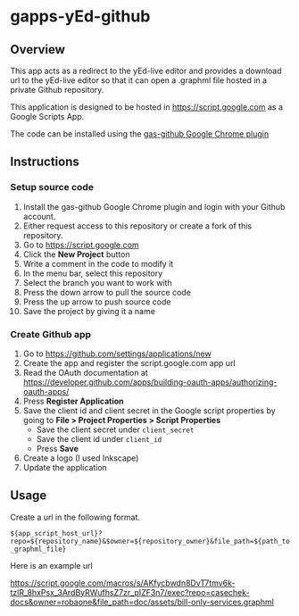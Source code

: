 # gapps-yEd-github

## Overview

This app acts as a redirect to the yEd-live editor and provides a download url to the yEd-live editor so that it can open a .graphml file hosted in a private Github repository.

This application is designed to be hosted in https://script.google.com as a Google Scripts App.

The code can be installed using the [gas-github Google Chrome plugin](https://github.com/leonhartX/gas-github)

## Instructions

### Setup source code

1. Install the gas-github Google Chrome plugin and login with your Github account.
1. Either request access to this repository or create a fork of this repository.
1. Go to https://script.google.com
1. Click the **New Project** button
1. Write a comment in the code to modify it
1. In the menu bar, select this repository
1. Select the branch you want to work with
1. Press the down arrow to pull the source code
1. Press the up arrow to push source code
1. Save the project by giving it a name

### Create Github app

1. Go to https://github.com/settings/applications/new
1. Create the app and register the script.google.com app url
1. Read the OAuth documentation at https://developer.github.com/apps/building-oauth-apps/authorizing-oauth-apps/
1. Press **Register Application**
1. Save the client id and client secret in the Google script properties by going to **File > Project Properties > Script Properties**
   * Save the client secret under `client_secret`
   * Save the client id under `client_id`
   * Press **Save**
1. Create a logo (I used Inkscape)
1. Update the application

## Usage

Create a url in the following format.

`${app_script_host_url}?repo=${repository_name}&$owner=${repository_owner}&file_path=${path_to_graphml_file}`

Here is an example url

https://script.google.com/macros/s/AKfycbwdn8DvT7tmv6k-tzlR_8hxPsx_3ArdByRWufhsZ7zr_pIZF3n7/exec?repo=casechek-docs&owner=robaone&file_path=doc/assets/bill-only-services.graphml
